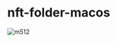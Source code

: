 # nft-folder-macos
![m512](https://github.com/grachyov/nft-folder-macos/assets/7680193/74fcb796-0d77-4bfa-bc92-b7b4d12e2126)
